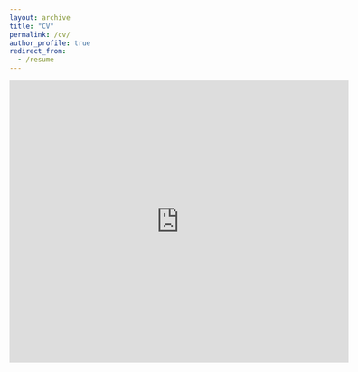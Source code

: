 ```yaml
---
layout: archive
title: "CV"
permalink: /cv/
author_profile: true
redirect_from:
  - /resume
---
```


<embed src="https://blainmorin.github.io/files/Blain-CV.pdf" type="application/pdf" width="600px" height="500px" />
